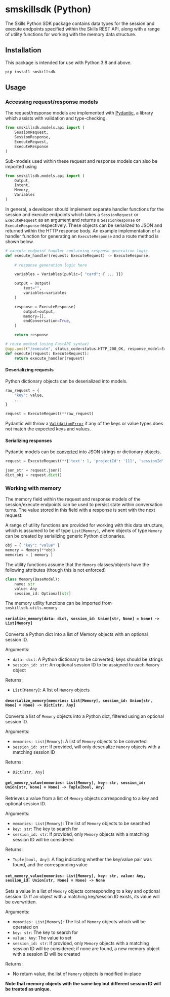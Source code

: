 # smskillsdk (Python)

The Skills Python SDK package contains data types for the session and execute endpoints specified within the Skills REST API, along with a range of utility functions for working with the memory data structure.

## Installation

This package is intended for use with Python 3.8 and above.

```
pip install smskillsdk
```

## Usage

### Accessing request/response models

The request/response models are implemented with [Pydantic](https://pydantic-docs.helpmanual.io/), a library which assists with validation and type-checking.

```python
from smskillsdk.models.api import (
    SessionRequest,
    SessionResponse,
    ExecuteRequest,
    ExecuteResponse
)
```

Sub-models used within these request and response models can also be imported using

```python
from smskillsdk.models.api import (
    Output,
    Intent,
    Memory,
    Variables
)
```

In general, a developer should implement separate handler functions for the session and execute endpoints which takes a `SessionRequest` or `ExecuteRequest` as an argument and returns a `SessionResponse` or `ExecuteResponse` respectively. These objects can be serialized to JSON and returned within the HTTP response body. An example implementation of a handler function for generating an `ExecuteResponse` and a route method is shown below.

```python
# execute endpoint handler containing response generation logic
def execute_handler(request: ExecuteRequest) -> ExecuteResponse:
    
    # response generation logic here

    variables = Variables(public={ "card": { ... }})

    output = Output(
        text="",
        variables=variables
    )

    response = ExecuteResponse(
        output=output,
        memory=[],
        endConversation=True,
    )

    return response

# route method (using FastAPI syntax)
@app.post("/execute", status_code=status.HTTP_200_OK, response_model=ExecuteResponse, response_model_exclude_unset=True)
def execute(request: ExecuteRequest):
    return execute_handler(request)
```

#### Deserializing requests

Python dictionary objects can be deserialized into models.

```python
raw_request = {
    "key": value,
    ...
}

request = ExecuteRequest(**raw_request)
```

Pydantic will throw a [`ValidationError`](https://pydantic-docs.helpmanual.io/usage/models/#error-handling) if any of the keys or value types does not match the expected keys and values.

#### Serializing responses

Pydantic models can be [converted](https://pydantic-docs.helpmanual.io/usage/exporting_models/) into JSON strings or dictionary objects.

```python
request = ExecuteRequest(**{'text': 1, 'projectId': '111', 'sessionId': '123', 'memory': []})

json_str = request.json()
dict_obj = request.dict()
```

### Working with memory

The memory field within the request and response models of the session/execute endpoints can be used to persist state within conversation turns. The value stored in this field with a response is sent with the next request.

A range of utility functions are provided for working with this data structure, which is assumed to be of type `List[Memory]`, where objects of type `Memory` can be created by serializing generic Python dictionaries.

```python
obj = { "key": "value" }
memory = Memory(**obj)
memories = [ memory ]
```

The utility functions assume that the `Memory` classes/objects have the following attributes (though this is not enforced)

```python
class Memory(BaseModel):
    name: str
    value: Any
    session_id: Optional[str]
```

The memory utility functions can be imported from `smskillsdk.utils.memory`

#### `serialize_memory(data: dict, session_id: Union[str, None] = None) -> List[Memory]`

Converts a Python dict into a list of Memory objects with an optional session ID.

Arguments:
- `data: dict`: A Python dictionary to be converted; keys should be strings
- `session_id: str`: An optional session ID to be assigned to each `Memory` object

Returns:
- `List[Memory]`: A list of `Memory` objects


#### `deserialize_memory(memories: List[Memory], session_id: Union[str, None] = None) -> Dict[str, Any]`

Converts a list of `Memory` objects into a Python dict, filtered using an optional session ID.

Arguments:
- `memories: List[Memory]`: A list of `Memory` objects to be converted
- `session_id: str`: If provided, will only deserialize `Memory` objects with a matching session ID

Returns:
- `Dict[str, Any]`


#### `get_memory_value(memories: List[Memory], key: str, session_id: Union[str, None] = None) -> Tuple[bool, Any]`

Retrieves a value from a list of `Memory` objects corresponding to a key and optional session ID.

Arguments:
- `memories: List[Memory]`: The list of `Memory` objects to be searched
- `key: str`: The key to search for
- `session_id: str`: If provided, only `Memory` objects with a matching session ID will be considered

Returns:
- `Tuple[bool, Any]`: A flag indicating whether the key/value pair was found, and the corresponding value

#### `set_memory_value(memories: List[Memory], key: str, value: Any, session_id: Union[str, None] = None) -> None`

Sets a value in a list of `Memory` objects corresponding to a key and optional session ID. If an object with a matching key/session ID exists, its value will be overwritten.

Arguments:
- `memories: List[Memory]`: The list of `Memory` objects which will be operated on
- `key: str`: The key to search for
- `value: Any`: The value to set
- `session_id: str`: If provided, only `Memory` objects with a matching session ID will be considered; if none are found, a new memory object with a session ID will be created

Returns:
- No return value, the list of `Memory` objects is modified in-place

**Note that memory objects with the same key but different session ID will be treated as unique.**
